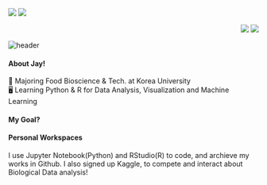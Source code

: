 <img src="https://capsule-render.vercel.app/api?type=waving&color=89ecda&height=100&section=header&text=Greetings%20from%20Jay👋&fontSize=20&animation=twinkling" />
<img src="https://capsule-render.vercel.app/api?type=waving&color=c2f2d0&height=100&section=header&text=Greetings%20from%20Jay👋&fontSize=20&animation=twinkling" />

<p align="right">
  <a href="mailto:jenny020817m@korea.ac.kr" target="_blank"><img src="https://img.shields.io/badge/School%20Mail-ff6f69?style=flat-square&logoColor=white"/></a>
  <a href="https://www.instagram.com/newmoon_jay" target="_blank"><img src="https://img.shields.io/badge/Instagram-e86af0?style=flat-square&textColor=white&logo=Instagram&logoColor=white"/></a>
<br/>
</p>

![header](https://capsule-render.vercel.app/api?type=rect&color=c2f2d0&height=1.5)

#### About Jay!
🏫 Majoring Food Bioscience & Tech. at Korea University <br/>
🖥️ Learning Python & R for Data Analysis, Visualization and Machine Learning <br/>

#### My Goal?

#### Personal Workspaces
I use Jupyter Notebook(Python) and RStudio(R) to code, and archieve my works in Github. 
I also signed up Kaggle, to compete and interact about Biological Data analysis!
